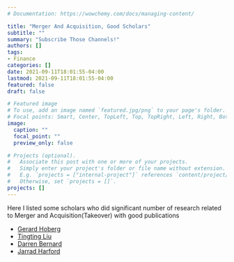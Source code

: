 ```yaml
---
# Documentation: https://wowchemy.com/docs/managing-content/

title: "Merger And Acquisition, Good Scholars"
subtitle: ""
summary: "Subscribe Those Channels!"
authors: []
tags:
- Finance
categories: []
date: 2021-09-11T18:01:55-04:00
lastmod: 2021-09-11T18:01:55-04:00
featured: false
draft: false

# Featured image
# To use, add an image named `featured.jpg/png` to your page's folder.
# Focal points: Smart, Center, TopLeft, Top, TopRight, Left, Right, BottomLeft, Bottom, BottomRight.
image:
  caption: ""
  focal_point: ""
  preview_only: false

# Projects (optional).
#   Associate this post with one or more of your projects.
#   Simply enter your project's folder or file name without extension.
#   E.g. `projects = ["internal-project"]` references `content/project/deep-learning/index.md`.
#   Otherwise, set `projects = []`.
projects: []
---
```


Here I listed some scholars who did significant number of research related to Merger and Acquisition(Takeover) with good publications

- [Gerard Hoberg](http://faculty.marshall.usc.edu/Gerard-Hoberg/)
- [Tingting Liu](https://www.ivybusiness.iastate.edu/directory/ttliu/)
- [Darren Bernard](https://foster.uw.edu/faculty-research/directory/darren-bernard/)
- [Jarrad Harford](https://foster.uw.edu/faculty-research/directory/jarrad-harford/)
